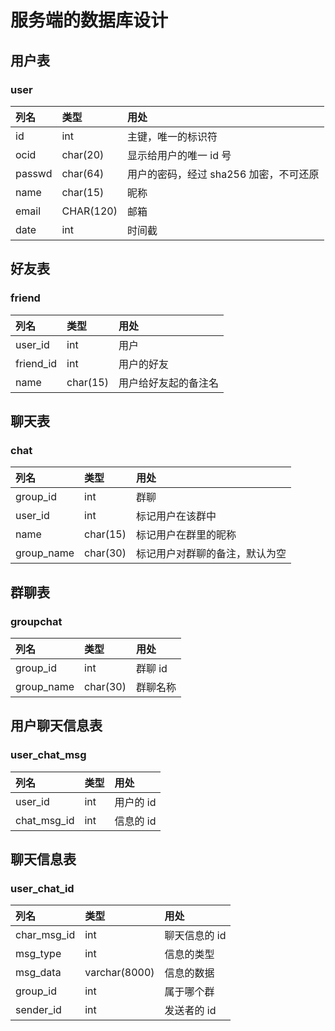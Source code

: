 # 服务端的数据库设计

## 用户表

### user

| 列名   | 类型      | 用处                                   |
| :----- | :-------- | :------------------------------------- |
| id     | int       | 主键，唯一的标识符                     |
| ocid   | char(20)  | 显示给用户的唯一 id 号                 |
| passwd | char(64)  | 用户的密码，经过 sha256 加密，不可还原 |
| name   | char(15)  | 昵称                                   |
| email  | CHAR(120) | 邮箱                                   |
| date   | int       | 时间截                                 |

## 好友表

### friend

| 列名      | 类型     | 用处                 |
| :-------- | :------- | :------------------- |
| user_id   | int      | 用户                 |
| friend_id | int      | 用户的好友           |
| name      | char(15) | 用户给好友起的备注名 |

## 聊天表

### chat

| 列名       | 类型     | 用处                           |
| :--------- | :------- | :----------------------------- |
| group_id   | int      | 群聊                           |
| user_id    | int      | 标记用户在该群中               |
| name       | char(15) | 标记用户在群里的昵称           |
| group_name | char(30) | 标记用户对群聊的备注，默认为空 |

## 群聊表

### groupchat

| 列名       | 类型     | 用处     |
| :--------- | :------- | :------- |
| group_id   | int      | 群聊 id  |
| group_name | char(30) | 群聊名称 |

## 用户聊天信息表

### user_chat_msg

| 列名        | 类型 | 用处      |
| :---------- | :--- | :-------- |
| user_id     | int  | 用户的 id |
| chat_msg_id | int  | 信息的 id |

## 聊天信息表

### user_chat_id

| 列名        | 类型          | 用处          |
| :---------- | :------------ | :------------ |
| char_msg_id | int           | 聊天信息的 id |
| msg_type    | int           | 信息的类型    |
| msg_data    | varchar(8000) | 信息的数据    |
| group_id    | int           | 属于哪个群    |
| sender_id   | int           | 发送者的 id   |
